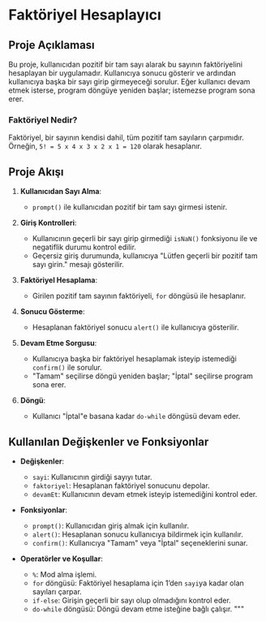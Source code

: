 
# Faktöriyel Hesaplayıcı

## Proje Açıklaması
Bu proje, kullanıcıdan pozitif bir tam sayı alarak bu sayının faktöriyelini hesaplayan bir uygulamadır. 
Kullanıcıya sonucu gösterir ve ardından kullanıcıya başka bir sayı girip girmeyeceği sorulur. 
Eğer kullanıcı devam etmek isterse, program döngüye yeniden başlar; istemezse program sona erer.

### Faktöriyel Nedir?
Faktöriyel, bir sayının kendisi dahil, tüm pozitif tam sayıların çarpımıdır. 
Örneğin, `5! = 5 x 4 x 3 x 2 x 1 = 120` olarak hesaplanır.

## Proje Akışı
1. **Kullanıcıdan Sayı Alma**:
   - `prompt()` ile kullanıcıdan pozitif bir tam sayı girmesi istenir.

2. **Giriş Kontrolleri**:
   - Kullanıcının geçerli bir sayı girip girmediği `isNaN()` fonksiyonu ile ve negatiflik durumu kontrol edilir.
   - Geçersiz giriş durumunda, kullanıcıya "Lütfen geçerli bir pozitif tam sayı girin." mesajı gösterilir.

3. **Faktöriyel Hesaplama**:
   - Girilen pozitif tam sayının faktöriyeli, `for` döngüsü ile hesaplanır.

4. **Sonucu Gösterme**:
   - Hesaplanan faktöriyel sonucu `alert()` ile kullanıcıya gösterilir.

5. **Devam Etme Sorgusu**:
   - Kullanıcıya başka bir faktöriyel hesaplamak isteyip istemediği `confirm()` ile sorulur.
   - "Tamam" seçilirse döngü yeniden başlar; "İptal" seçilirse program sona erer.

6. **Döngü**:
   - Kullanıcı "İptal"e basana kadar `do-while` döngüsü devam eder.

## Kullanılan Değişkenler ve Fonksiyonlar

- **Değişkenler**:
  - `sayi`: Kullanıcının girdiği sayıyı tutar.
  - `faktoriyel`: Hesaplanan faktöriyel sonucunu depolar.
  - `devamEt`: Kullanıcının devam etmek isteyip istemediğini kontrol eder.

- **Fonksiyonlar**:
  - `prompt()`: Kullanıcıdan giriş almak için kullanılır.
  - `alert()`: Hesaplanan sonucu kullanıcıya bildirmek için kullanılır.
  - `confirm()`: Kullanıcıya "Tamam" veya "İptal" seçeneklerini sunar.

- **Operatörler ve Koşullar**:
  - `%`: Mod alma işlemi.
  - `for` döngüsü: Faktöriyel hesaplama için 1’den `sayi`ya kadar olan sayıları çarpar.
  - `if-else`: Girişin geçerli bir sayı olup olmadığını kontrol eder.
  - `do-while` döngüsü: Döngü devam etme isteğine bağlı çalışır.
"""

